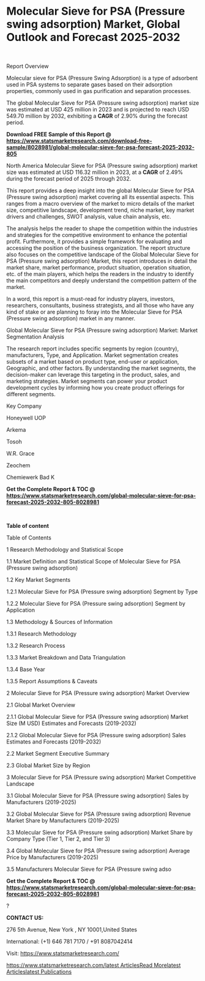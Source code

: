 <h1>Molecular Sieve for PSA (Pressure swing adsorption) Market, Global Outlook and Forecast 2025-2032</h1><br/><p>Report Overview</p>
 
 
 
 <p>Molecular sieve for PSA (Pressure Swing Adsorption) is a type of adsorbent used in PSA systems to separate gases based on their adsorption properties, commonly used in gas purification and separation processes.</p>
 
 
 
 <p>The global Molecular Sieve for PSA (Pressure swing adsorption) market size was estimated at USD 425 million in 2023 and is projected to reach USD 549.70 million by 2032, exhibiting a <strong>CAGR</strong> of 2.90% during the forecast period.</p>
 
 
 
 <p><strong>Download FREE Sample of this Report @ <a href="https://www.statsmarketresearch.com/download-free-sample/8028981/global-molecular-sieve-for-psa-forecast-2025-2032-805">https://www.statsmarketresearch.com/download-free-sample/8028981/global-molecular-sieve-for-psa-forecast-2025-2032-805</a></strong></p>
 
 
 
 <p>North America Molecular Sieve for PSA (Pressure swing adsorption) market size was estimated at USD 116.32 million in 2023, at a <strong>CAGR</strong> of 2.49% during the forecast period of 2025 through 2032.</p>
 
 
 
 <p>This report provides a deep insight into the global Molecular Sieve for PSA (Pressure swing adsorption) market covering all its essential aspects. This ranges from a macro overview of the market to micro details of the market size, competitive landscape, development trend, niche market, key market drivers and challenges, SWOT analysis, value chain analysis, etc.</p>
 
 
 
 <p>The analysis helps the reader to shape the competition within the industries and strategies for the competitive environment to enhance the potential profit. Furthermore, it provides a simple framework for evaluating and accessing the position of the business organization. The report structure also focuses on the competitive landscape of the Global Molecular Sieve for PSA (Pressure swing adsorption) Market, this report introduces in detail the market share, market performance, product situation, operation situation, etc. of the main players, which helps the readers in the industry to identify the main competitors and deeply understand the competition pattern of the market.</p>
 
 
 
 <p>In a word, this report is a must-read for industry players, investors, researchers, consultants, business strategists, and all those who have any kind of stake or are planning to foray into the Molecular Sieve for PSA (Pressure swing adsorption) market in any manner.</p>
 
 
 
 <p>Global Molecular Sieve for PSA (Pressure swing adsorption) Market: Market Segmentation Analysis</p>
 
 
 
 <p>The research report includes specific segments by region (country), manufacturers, Type, and Application. Market segmentation creates subsets of a market based on product type, end-user or application, Geographic, and other factors. By understanding the market segments, the decision-maker can leverage this targeting in the product, sales, and marketing strategies. Market segments can power your product development cycles by informing how you create product offerings for different segments.</p>
 
 
 
 <p>Key Company</p>
 
 
 
 <p>Honeywell UOP</p>
 
 
 
 <p>Arkema</p>
 
 
 
 <p>Tosoh</p>
 
 
 
 <p>W.R. Grace</p>
 
 
 
 <p>Zeochem</p>
 
 
 
 <p>Chemiewerk Bad K</p>
 
 
 
 <div><b>Get the Complete Report & TOC @ <a href="https://www.statsmarketresearch.com/global-molecular-sieve-for-psa-forecast-2025-2032-805-8028981">https://www.statsmarketresearch.com/global-molecular-sieve-for-psa-forecast-2025-2032-805-8028981</a></b></div>
 
 
 
 <p><br />
 
 <b>Table of content</b></p>
 
 
 
 <p>Table of Contents<br />
 
 1 Research Methodology and Statistical Scope<br />
 
 1.1 Market Definition and Statistical Scope of Molecular Sieve for PSA (Pressure swing adsorption)<br />
 
 1.2 Key Market Segments<br />
 
 1.2.1 Molecular Sieve for PSA (Pressure swing adsorption) Segment by Type<br />
 
 1.2.2 Molecular Sieve for PSA (Pressure swing adsorption) Segment by Application<br />
 
 1.3 Methodology & Sources of Information<br />
 
 1.3.1 Research Methodology<br />
 
 1.3.2 Research Process<br />
 
 1.3.3 Market Breakdown and Data Triangulation<br />
 
 1.3.4 Base Year<br />
 
 1.3.5 Report Assumptions & Caveats<br />
 
 2 Molecular Sieve for PSA (Pressure swing adsorption) Market Overview<br />
 
 2.1 Global Market Overview<br />
 
 2.1.1 Global Molecular Sieve for PSA (Pressure swing adsorption) Market Size (M USD) Estimates and Forecasts (2019-2032)<br />
 
 2.1.2 Global Molecular Sieve for PSA (Pressure swing adsorption) Sales Estimates and Forecasts (2019-2032)<br />
 
 2.2 Market Segment Executive Summary<br />
 
 2.3 Global Market Size by Region<br />
 
 3 Molecular Sieve for PSA (Pressure swing adsorption) Market Competitive Landscape<br />
 
 3.1 Global Molecular Sieve for PSA (Pressure swing adsorption) Sales by Manufacturers (2019-2025)<br />
 
 3.2 Global Molecular Sieve for PSA (Pressure swing adsorption) Revenue Market Share by Manufacturers (2019-2025)<br />
 
 3.3 Molecular Sieve for PSA (Pressure swing adsorption) Market Share by Company Type (Tier 1, Tier 2, and Tier 3)<br />
 
 3.4 Global Molecular Sieve for PSA (Pressure swing adsorption) Average Price by Manufacturers (2019-2025)<br />
 
 3.5 Manufacturers Molecular Sieve for PSA (Pressure swing adso</p>
 
 
 
 <div><b>Get the Complete Report & TOC @ <a href="https://www.statsmarketresearch.com/global-molecular-sieve-for-psa-forecast-2025-2032-805-8028981">https://www.statsmarketresearch.com/global-molecular-sieve-for-psa-forecast-2025-2032-805-8028981</a></b></div>
 
 
 
 <p>? </p>
 
 
 
 <p><b>CONTACT US:</b><br />
 
 276 5th Avenue, New York , NY 10001,United States<br />
 
 International: (+1) 646 781 7170 / +91 8087042414<br />
 
 Visit: <a href="https://www.statsmarketresearch.com/">https://www.statsmarketresearch.com/</a><br />
 
 <a href="https://gyeongbokgung.com">https://www.statsmarketresearch.com/</a><a href="https://hallyeomaritime.com">latest Articles</a><a href="https://jingwansa.com">Read More</a><a href="https://nguoiviet.jp/">latest Articles</a><a href="https://www.intelmarketresearch.com/">latest Publications</a></p>